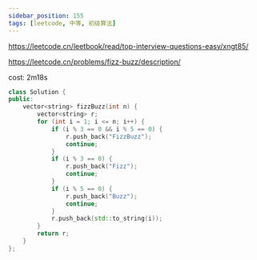 ```yaml
---
sidebar_position: 155
tags: [leetcode, 中等, 初级算法]
---
```


https://leetcode.cn/leetbook/read/top-interview-questions-easy/xngt85/

https://leetcode.cn/problems/fizz-buzz/description/

cost: 2m18s

```cpp
class Solution {
public:
    vector<string> fizzBuzz(int n) {
        vector<string> r;
        for (int i = 1; i <= n; i++) {
            if (i % 3 == 0 && i % 5 == 0) {
                r.push_back("FizzBuzz");
                continue;
            }
            if (i % 3 == 0) {
                r.push_back("Fizz");
                continue;
            }
            if (i % 5 == 0) {
                r.push_back("Buzz");
                continue;
            }
            r.push_back(std::to_string(i));
        }
        return r;
    }
};
```